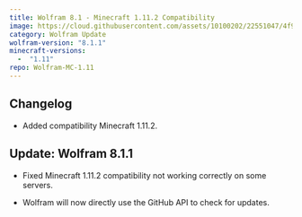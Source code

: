 ```yaml
---
title: Wolfram 8.1 - Minecraft 1.11.2 Compatibility
image: https://cloud.githubusercontent.com/assets/10100202/22551047/4f99248c-e953-11e6-9ac1-06472043eb66.jpg
category: Wolfram Update
wolfram-version: "8.1.1"
minecraft-versions:
  -  "1.11"
repo: Wolfram-MC-1.11
---
```

## Changelog

- Added compatibility Minecraft 1.11.2.

## Update: Wolfram 8.1.1

- Fixed Minecraft 1.11.2 compatibility not working correctly on some servers.

- Wolfram will now directly use the GitHub API to check for updates.
